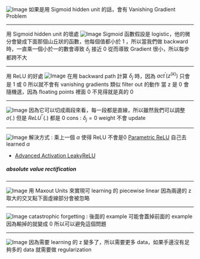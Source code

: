 ![Image](HiddenNeuron1.jpg)
如果是用 Sigmoid  hidden unit 的話，會有 Vanishing Gradient Problem

---
用 Sigmoid hidden unit 的壞處
![Image](HiddenNeuron2.jpg)
Sigmoid 函數假設是 logistic，他的微分會變成下面那個山丘狀的函數，他每個值都小於 1 ，所以當我們做 backward 時，一直乘一個小於一的數會導致 $\delta_j$ 接近 0 從而導致 Gradient 很小，所以每步都跨不大

---
用 ReLU 的好處
![Image](HiddenNeuron3.jpg)
在用 backward path 計算 $\delta_j$ 時，因為 $act^{'}(z^{(k)})$ 只會是 1 或 0 所以就不會有 vanishing gradients 類似 filter out 的動作
當 z 是 0 會隨機選，因為 floating points 裡面 0 不見得就是真的 0

---
![Image](HiddenNeuron4.jpg)
因為它可以切成兩段來看，每一段都是直線，所以雖然我們可以調整 $\sigma(.)$ 但是 $ReLU^{''}(.)$ 都是 0
cons : $\delta_j=0$ weight 不會 update

---
![Image](HiddenNeuron5.jpg)
解決方式 : 乘上一個 $\alpha$ 使得 ReLU 不會是0
[Parametric ReLU](https://medium.com/@danqing/a-practical-guide-to-relu-b83ca804f1f7) 自己去 learned $\alpha$
* [Advanced Activation LeakyReLU](https://keras-cn.readthedocs.io/en/latest/layers/advanced_activation_layer/)
##### absolute value rectification

---
![Image](HiddenNeuron6.jpg)
用 Maxout Units 來實現可 learning 的 piecewise linear
因為兩邊的 z 取大的交叉點下面虛線部分會被忽略

---
![Image](HiddenNeuron7.jpg)
catastrophic forgetting : 後面的 example 可能會蓋掉前面的 example
因為輸掉的就變成 0 所以可以避免這個問題

---
![Image](HiddenNeuron8.jpg)
因為需要 learning 的 z 變多了，所以需要更多 data，如果手邊沒有足夠多的 data 就需要做 regularization